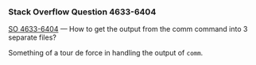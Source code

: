 ### Stack Overflow Question 4633-6404

[SO 4633-6404](https://stackoverflow.com/q/46336404) &mdash;
How to get the output from the comm command into 3 separate files?

Something of a tour de force in handling the output of `comm`.

